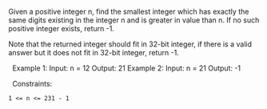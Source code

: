 Given a positive integer n, find the smallest integer which has exactly the same digits existing in the integer n and is greater in value than n. If no such positive integer exists, return -1.

Note that the returned integer should fit in 32-bit integer, if there is a valid answer but it does not fit in 32-bit integer, return -1.

 
Example 1:
Input: n = 12
Output: 21
Example 2:
Input: n = 21
Output: -1

 
Constraints:


	1 <= n <= 231 - 1

